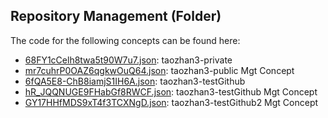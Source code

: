 ## Repository Management \(Folder\)

The code for the following concepts can be found here: 

- [68FY1cCelh8twa5t90W7u7.json](68FY1cCelh8twa5t90W7u7.json): taozhan3\-private
- [mr7cuhrP0OAZ6qgkwOuQ64.json](mr7cuhrP0OAZ6qgkwOuQ64.json): taozhan3\-public Mgt Concept
- [6fQA5E8\-ChB8iamjS1IH6A.json](6fQA5E8-ChB8iamjS1IH6A.json): taozhan3\-testGithub
- [hR\_JQQNUGE9FHabGf8RWCF.json](hR_JQQNUGE9FHabGf8RWCF.json): taozhan3\-testGithub Mgt Concept
- [GY17HHfMDS9xT4f3TCXNgD.json](GY17HHfMDS9xT4f3TCXNgD.json): taozhan3\-testGithub2 Mgt Concept
